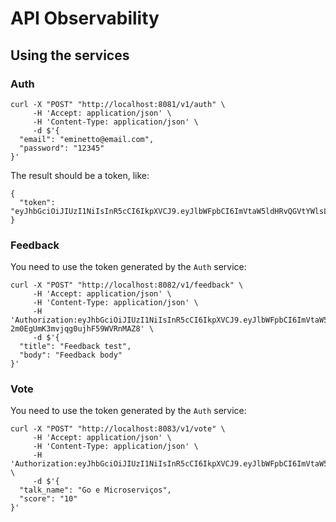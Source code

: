 # API Observability

## Using the services

### Auth

```
curl -X "POST" "http://localhost:8081/v1/auth" \
     -H 'Accept: application/json' \
     -H 'Content-Type: application/json' \
     -d $'{
  "email": "eminetto@email.com",
  "password": "12345"
}'

```

The result should be a token, like:

```
{
  "token": "eyJhbGciOiJIUzI1NiIsInR5cCI6IkpXVCJ9.eyJlbWFpbCI6ImVtaW5ldHRvQGVtYWlsLmNvbSIsImV4cCI6MTY4MDY1Mzg3MSwiaWF0IjoxNjgwNjUwMjQxLCJuYmYiOjE2ODA2NTAyNDF9.wLCwGjmazo3mdvPWpaGrjENnrI7J16wNVghRY4v4I1E"
}
```

### Feedback

You need to use the token generated by the ```Auth``` service:

```
curl -X "POST" "http://localhost:8082/v1/feedback" \
     -H 'Accept: application/json' \
     -H 'Content-Type: application/json' \
	 -H 'Authorization:eyJhbGciOiJIUzI1NiIsInR5cCI6IkpXVCJ9.eyJlbWFpbCI6ImVtaW5ldHRvQGVtYWlsLmNvbSIsImV4cCI6MTY4MDcwNzI3OSwiaWF0IjoxNjgwNzAzNjQ5LCJuYmYiOjE2ODA3MDM2NDl9.M9RSuq_oGsTCz-2m0EgUmK3mvjqg0ujhF59WVRnMAZ8' \
     -d $'{
  "title": "Feedback test",
  "body": "Feedback body"
}'
```

### Vote

You need to use the token generated by the ```Auth``` service:

```
curl -X "POST" "http://localhost:8083/v1/vote" \
     -H 'Accept: application/json' \
     -H 'Content-Type: application/json' \
	 -H 'Authorization:eyJhbGciOiJIUzI1NiIsInR5cCI6IkpXVCJ9.eyJlbWFpbCI6ImVtaW5ldHRvQGVtYWlsLmNvbSIsImV4cCI6MTY4MDY1Mzg3MSwiaWF0IjoxNjgwNjUwMjQxLCJuYmYiOjE2ODA2NTAyNDF9.wLCwGjmazo3mdvPWpaGrjENnrI7J16wNVghRY4v4I1E' \
     -d $'{
  "talk_name": "Go e Microserviços",
  "score": "10"
}'
```

